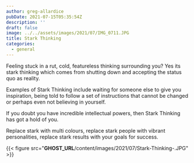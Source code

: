 ```yaml
---
author: greg-allardice
pubDate: 2021-07-15T05:35:54Z
description: ''
draft: false
image: ../../assets/images/2021/07/IMG_0711.JPG
title: Stark Thinking
categories:
  - general
---
```


Feeling stuck in a rut, cold, featureless thinking surrounding you? Yes its stark thinking which comes from shutting down and accepting the status quo as reality.

Examples of Stark Thinking include waiting for someone else to give you inspiration, being told to follow a set of instructions that cannot be changed or perhaps even not believing in yourself.

If you doubt you have incredible intellectual powers, then Stark Thinking has got a hold of you.

Replace stark with multi colours, replace stark people with vibrant personalities, replace stark results with your goals for success.

{{< figure src="__GHOST_URL__/content/images/2021/07/Stark-Thinking-.JPG" >}}
